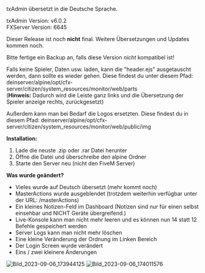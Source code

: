 
txAdmin übersetzt in die Deutsche Sprache.

txAdmin Version: v6.0.2   
FXServer Version: 6645

Dieser Release ist noch **nicht** final. Weitere Übersetzungen und Updates kommen noch.

Bitte fertige ein Backup an, falls diese Version _nicht_ kompatibel ist!

Falls keine Spieler, Daten usw. laden, kann die "header.ejs" ausgetauscht werden, dann sollte es wieder gehen.
Diese findest du unter diesem Pfad: deinserver/alpine/opt/cfx-server/citizen/system_resources/monitor/web/parts   
(**Hinweis:** Dadurch wird die Leiste ganz links und die Übersetzung der Spieler anzeige rechts, zurückgesetzt)

Außerdem kann man bei Bedarf die Logos ersetzten. 
Diese findest du in diesem Pfad: deinserver/alpine/opt/cfx-server/citizen/system_resources/monitor/web/public/img


**Installation:** 
1. Lade die neuste .zip oder .rar Datei herunter
2. Öffne die Datei und überschreibe den alpine Ordner
3. Starte den Server neu (nicht den FiveM Server)


**Was wurde geändert?**

- Vieles wurde auf Deutsch übersetzt (mehr kommt noch)
- MasterActions wurde ausgeblendet (trotzdem weiterhin verfügbar unter der URL: /masterActions)
- Ein kleines Notizen-Feld im Dashboard (Notizen sind nur für einen selbst einsehbar und NICHT Geräte übergreifend.)
- Live-Konsole kann man nicht mehr leeren und es können nun 14 statt 12 Befehle gespeichert werden
- Server Logs kann man nicht mehr löschen
- Eine kleine Veränderung der Ordnung im Linken Bereich
- Der Login Screen wurde verändert
- Eins / zwei kleinere Änderungen

![Bild_2023-09-06_173944125](https://github.com/Manu06DE/txAdmin-German/assets/109236239/5e96b69d-24cc-4895-a58a-b9a3080f8e9c)
![Bild_2023-09-06_174011576](https://github.com/Manu06DE/txAdmin-German/assets/109236239/c0fa31d5-abab-41c1-85bf-e84490266c6f)
